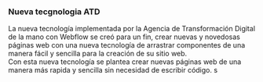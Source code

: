 ### Nueva tecgnologia ATD ### 

La nueva tecnología implementada por la Agencia de Transformación Digital de la mano con Webflow se creó para un fin, crear nuevas y novedosas páginas web con una nueva tecnología de arrastrar componentes de una manera fácil y sencilla para la creación de su sitio web.    
Con esta nueva tecnología se plantea crear nuevas páginas web de una manera más rapida y sencilla sin necesidad de escribir código.
s